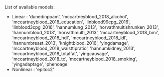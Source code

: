 ```python

```

List of available models:
- Linear : 'dunedinpoam', 'mccartneyblood_2018_alcohol', 'mccartneyblood_2018_education', 'linblood99cpg_2016', 'linblood3cpg_2016', 'hannumlung_2013', 'horvathmultishrunken_2013', 'hannumblood_2013', 'horvathmulti_2013', 'mccartneyblood_2018_bmi', 'mccartneyblood_2018_hdl', 'mccartneyblood_2018_ldl', 'hannumbreast_2013', 'knightblood_2016', 'yingdamage', 'mccartneyblood_2018_waisttipratio', 'hannumkidney_2013', 'mccartneyblood_2018_totalfat', 'yingcausage', 'mccartneyblood_2018_tc', 'mccartneyblood_2018_smoking', 'yingadaptage', 'phenoage'
- Nonlinear : 'epitoc2'
